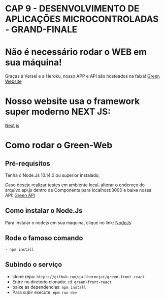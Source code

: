 # CAP 9 - DESENVOLVIMENTO DE APLICAÇÕES MICROCONTROLADAS - GRAND-FINALE

#  Não é necessário rodar o WEB em sua máquina!

Graças à Versel e a Heroku, nosso APP e API são hosteados na faixa!
<a href ="https://green-front-react.vercel.app/"> Green Website </a>

# Nosso website usa o framework super moderno NEXT JS:
<a href ="https://nextjs.org/"> Next js </a>

# Como rodar o Green-Web

## Pré-requisitos

Tenha o Node.Js 10.14.0 ou superior instalado;

Caso deseje realizar testes em ambiente local, alterar o endereço do arquivo api.js dentro de Components para localhost:3000 e baixe nossa API:
<a href ="https://github.com/danilo-domingues/green-node-api/tree/develop"> Green API </a>

## Como instalar o Node.Js
 Para instalar o nodejs em sua maquina, clique no link: <a href ="https://nodejs.org/en/"> NodeJs</a>


## Rode o famoso comando
    - npm install


## Subindo o serviço

* clone repo: `https://github.com/guilhermejer/green-front-react`
* Entre no diretorio clonado: `cd green-front-react`
* baixe as dependencias: `npm install`
* Para subir execute: `npm run dev`
